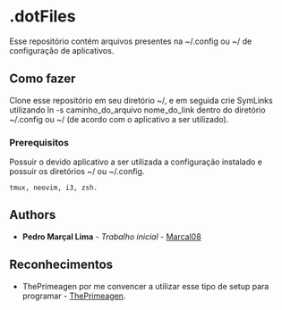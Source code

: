 # .dotFiles

Esse repositório contém arquivos presentes na ~/.config ou ~/ de configuração de aplicativos.

## Como fazer

Clone esse repositório em seu diretório ~/, e em seguida crie SymLinks utilizando ln -s caminho_do_arquivo nome_do_link dentro do diretório ~/.config ou ~/ (de acordo com o aplicativo a ser utilizado).

### Prerequisitos

Possuir o devido aplicativo a ser utilizada a configuração instalado e possuir os diretórios ~/ ou ~/.config.
```
tmux, neovim, i3, zsh.
```

## Authors

* **Pedro Marçal Lima** - *Trabalho inicial* - [Marcal08](https://github.com/Marcal08)

## Reconhecimentos

* ThePrimeagen por me convencer a utilizar esse tipo de setup para programar - [ThePrimeagen](https://github.com/ThePrimeagen).


